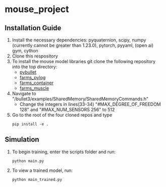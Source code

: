 # mouse_project

## Installation Guide
1. Install the necessary dependencies: pyquaternion, scipy, numpy (currently cannot be greater than 1.23.0), pytorch, pyyaml, (open ai) gym, cython
2. Clone this respository
3. To install the mouse model libraries git clone the following repository into the top directory: 
    - [pybullet](https://github.com/bulletphysics/bullet3) 
    - [farms_pylog](https://gitlab.com/farmsim/farms_pylog.git)
    - [farms_container](https://gitlab.com/farmsim/farms_container.git)
    - [farms_muscle](https://gitlab.com/farmsim/farms_muscle.git)
4. Navigate to "/bullet3/examples/SharedMemory/SharedMemoryCommands.h"
    - Change the integers in lines(33-34) "#MAX_DEGREE_OF_FREEDOM 128" and "#MAX_NUM_SENSORS 256" to 512
5. Go to the root of the four cloned repos and type 
    ```
    pip install -e .
    ```

## Simulation
1. To begin training, enter the scripts folder and run:
    ```
    python main.py
    ``` 
2. To view a trained model, run:
    ```
    python main_trained.py
    ```
